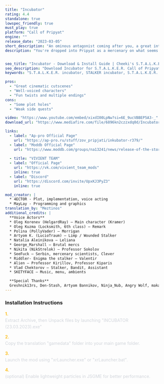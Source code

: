 ```yaml
---
title: "Incubator"
rating: 4.4
standalone: true
lowspec_friendly: true
must_play: true
platform: "Call of Pripyat"
engine: ""
release_date: "2023-03-05"
short_description: "An ominous antagonist coming after you, a great intrigue to slowly uncover, elevated by fully voiced characters, amazing cinematic cutscenes and an overall impressive production value, this is a must-play classic by the Vivient team."
description: "You're dropped into Pripyat as a mercenary on what seems like a simple job, but things spiral fast into betrayal, psychological twists, and important choices that unlock multiple endings.<br>Incubator is all about story and atmosphere: fully voiced characters that feel alive, top-notch cinematic cutscenes, and an eerie, immersive soundscape that keeps you on edge. It's a short, tightly packed adventure that's easy to get into, with excellent visuals, smooth optimization, and remarkable stability.<br> No crashes, no bugs, and one of VIVIENT Team's finest works. This is a must-play classic for fans of story-driven mods and anyone looking for a fresh, unforgettable trip into the Zone."


seo_title: "Incubator - Download & Install Guide | Cheeki's S.T.A.L.K.E.R. Mods Archive"
seo_description: "Download Incubator for S.T.A.L.K.E.R. Call of Pripyat. Complete installation guide, gameplay features, and detailed review on Cheeki's S.T.A.L.K.E.R. Mods Archive"
keywords: "S.T.A.L.K.E.R. incubator, STALKER incubator, S.T.A.L.K.E.R. story mods, STALKER story mods, Call of Pripyat mods, STALKER Call of Pripyat mods, Best STALKER Call of Pripyat mods, best S.T.A.L.K.E.R. mods 2025, best STALKER mods 2025, immersive STALKER mod, best STALKER mod, Cheeki Breeki"

pros:
  - "Great cinematic cutscenes"
  - "Well-voiced characters"
  - "Fun twists and multiple endings"
cons:
  - "Some plot holes"
  - "Weak side quests"

video: "https://www.youtube.com/embed/xixdI00LpNw?si=6E_9ucVBBEP5A3-_"
download_url: "https://www.mediafire.com/file/6896kn2czzxdq0d/Incubator.7z/file"

links:    
  - label: "Ap-pro Official Page"
    url: "https://ap-pro.ru/stuff/zov_pripjati/inkubator-r379/"
  - label: "Moddb Official Page"
    url: "https://www.moddb.com/groups/na13241/news/release-of-the-story-mod-incubator"
  
  - title: "VIVIENT TEAM"
  - label: "Official Page"
    url: "https://vk.com/vivient_team_mods"
    inline: true
  - label: "Discord"
    url: "https://discord.com/invite/UpxKJ3PyZ3"
    inline: true

mod_creator: |
  * 4ECTOR - Plot, implementation, voice acting
  * MayLay - Programming and graphics
translation_by: "Meztinos"
additional_credits: |
  **Voice Actors**
  * Oleg Korenev (HelgardRay) — Main character (Kramer)
  * Oleg Kuzma (Locksmith, 6th class) — Remark
  * Polina (PollyVader) — Morrigan
  * Artyom K. (LucioTraum) — Limp / Wounded Stalker
  * Natalia Aleinikova — Leliana
  * George_Marshall — Brutal mercs
  * Nikita (NikStrelok) — Professor Sokolov
  * SeeFuck — Serbin, mercenary scientists, Clever
  * Riddler- Enigma the stalker — Valentir
  * Alien — Professor Kirillov, Professor Kiparis
  * Vlad Chektorov — Stalker, Bandit, Assistant
  * SKETYFACE — Music, menu, ambients

  **Special Thanks**
  Greshnik13rs, Den-Stash, Artyom Bannikov, Ninja_Nub, Angry Wolf, makar, aaz, Krim, Gefos, ABSOLUTE NATURE 4, Emmis, Diesel, Azetrix, One_Shot, S.W.R.P, 3fallout3, loner, DanteZ, Nestandart_5443, makdm, Bartender, Phantom_86, ferr-um, Shennondoah, 3vtiger, Demosfen, Viktor, Sin!, August Autumn, Huntsman with a Double Barrel, Salem, owlromeo, Over Media, lehnov1986, Crazy Stalker, Open X-Ray, HollyWoodFX
---
```


### Installation Instructions

<div class="space-y-3 mt-4">
  <div class="flex items-start" style="gap: 0.75rem; margin-bottom: 0.75rem;">
    <span style="color: #fbbf24 !important; font-weight: bold; font-size: 0.875rem; flex-shrink: 0; line-height: 1.5; min-width: 1.2rem;">1.</span>
    <div style="flex: 1; line-height: 1.5;">
      <p style="margin: 0; color: #d1d5db;">Extract Archive, then Unpack files by launching "INCUBATOR (23.03.2023).exe"</p>
    </div>
  </div>

  <div class="flex items-start" style="gap: 0.75rem; margin-bottom: 0.75rem;">
    <span style="color: #fbbf24 !important; font-weight: bold; font-size: 0.875rem; flex-shrink: 0; line-height: 1.5; min-width: 1.2rem;">2.</span>
    <div style="flex: 1; line-height: 1.5;">
      <p style="margin: 0; color: #d1d5db;">Copy the translation "gamedata" folder into your main game folder.</p>
    </div>
  </div>

  <div class="flex items-start" style="gap: 0.75rem; margin-bottom: 0.75rem;">
    <span style="color: #fbbf24 !important; font-weight: bold; font-size: 0.875rem; flex-shrink: 0; line-height: 1.5; min-width: 1.2rem;">3.</span>
    <div style="flex: 1; line-height: 1.5;">
      <p style="margin: 0; color: #d1d5db;">Launch the mod using "xrLauncher.exe" or "xrLauncher.bat".</p>
    </div>
  </div>

  <div class="flex items-start" style="gap: 0.75rem; margin-bottom: 0;">
    <span style="color: #fbbf24 !important; font-weight: bold; font-size: 0.875rem; flex-shrink: 0; line-height: 1.5; min-width: 1.2rem;">4.</span>
    <div style="flex: 1; line-height: 1.5;">
      <p style="margin: 0; color: #d1d5db;">(optional) Enable lightweight particles in JSGME for better performance.</p>
    </div>
  </div>
</div>
